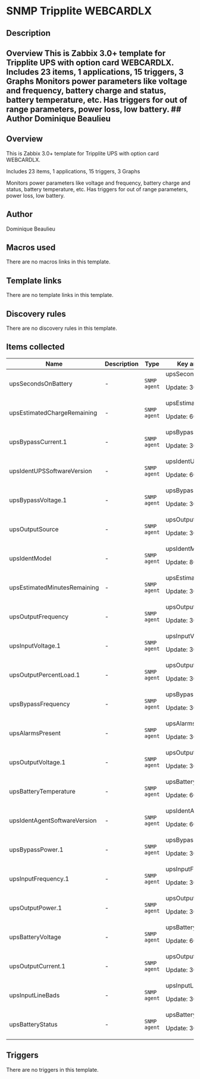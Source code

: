 # SNMP Tripplite WEBCARDLX

## Description

## Overview This is Zabbix 3.0+ template for Tripplite UPS with option card WEBCARDLX. Includes 23 items, 1 applications, 15 triggers, 3 Graphs Monitors power parameters like voltage and frequency, battery charge and status, battery temperature, etc. Has triggers for out of range parameters, power loss, low battery. ## Author Dominique Beaulieu 

## Overview

This is Zabbix 3.0+ template for Tripplite UPS with option card WEBCARDLX.


Includes 23 items, 1 applications, 15 triggers, 3 Graphs


Monitors power parameters like voltage and frequency, battery charge and status, battery temperature, etc. Has triggers for out of range parameters, power loss, low battery. 



## Author

Dominique Beaulieu

## Macros used

There are no macros links in this template.

## Template links

There are no template links in this template.

## Discovery rules

There are no discovery rules in this template.

## Items collected

|Name|Description|Type|Key and additional info|
|----|-----------|----|----|
|upsSecondsOnBattery|<p>-</p>|`SNMP agent`|upsSecondsOnBattery<p>Update: 30</p>|
|upsEstimatedChargeRemaining|<p>-</p>|`SNMP agent`|upsEstimatedChargeRemaining<p>Update: 60</p>|
|upsBypassCurrent.1|<p>-</p>|`SNMP agent`|upsBypassCurrent.1<p>Update: 30</p>|
|upsIdentUPSSoftwareVersion|<p>-</p>|`SNMP agent`|upsIdentUPSSoftwareVersion<p>Update: 600</p>|
|upsBypassVoltage.1|<p>-</p>|`SNMP agent`|upsBypassVoltage.1<p>Update: 30</p>|
|upsOutputSource|<p>-</p>|`SNMP agent`|upsOutputSource<p>Update: 30</p>|
|upsIdentModel|<p>-</p>|`SNMP agent`|upsIdentModel<p>Update: 86400</p>|
|upsEstimatedMinutesRemaining|<p>-</p>|`SNMP agent`|upsEstimatedMinutesRemaining<p>Update: 30</p>|
|upsOutputFrequency|<p>-</p>|`SNMP agent`|upsOutputFrequency<p>Update: 30</p>|
|upsInputVoltage.1|<p>-</p>|`SNMP agent`|upsInputVoltage.1<p>Update: 30</p>|
|upsOutputPercentLoad.1|<p>-</p>|`SNMP agent`|upsOutputPercentLoad.1<p>Update: 30</p>|
|upsBypassFrequency|<p>-</p>|`SNMP agent`|upsBypassFrequency<p>Update: 30</p>|
|upsAlarmsPresent|<p>-</p>|`SNMP agent`|upsAlarmsPresent<p>Update: 30</p>|
|upsOutputVoltage.1|<p>-</p>|`SNMP agent`|upsOutputVoltage.1<p>Update: 30</p>|
|upsBatteryTemperature|<p>-</p>|`SNMP agent`|upsBatteryTemperature<p>Update: 60</p>|
|upsIdentAgentSoftwareVersion|<p>-</p>|`SNMP agent`|upsIdentAgentSoftwareVersion<p>Update: 600</p>|
|upsBypassPower.1|<p>-</p>|`SNMP agent`|upsBypassPower.1<p>Update: 30</p>|
|upsInputFrequency.1|<p>-</p>|`SNMP agent`|upsInputFrequency.1<p>Update: 30</p>|
|upsOutputPower.1|<p>-</p>|`SNMP agent`|upsOutputPower.1<p>Update: 30</p>|
|upsBatteryVoltage|<p>-</p>|`SNMP agent`|upsBatteryVoltage<p>Update: 60</p>|
|upsOutputCurrent.1|<p>-</p>|`SNMP agent`|upsOutputCurrent.1<p>Update: 30</p>|
|upsInputLineBads|<p>-</p>|`SNMP agent`|upsInputLineBads<p>Update: 30</p>|
|upsBatteryStatus|<p>-</p>|`SNMP agent`|upsBatteryStatus<p>Update: 30</p>|
## Triggers

There are no triggers in this template.


